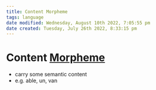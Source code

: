 ```yaml
---
title: Content Morpheme
tags: language
date modified: Wednesday, August 10th 2022, 7:05:55 pm
date created: Tuesday, July 26th 2022, 8:33:15 pm
---
```


# Content [Morpheme](Morpheme.md)
- carry some semantic content
- e.g. able, un, van

